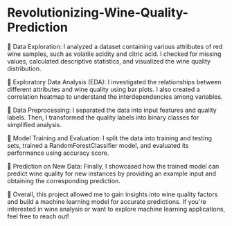 # Revolutionizing-Wine-Quality-Prediction


🔹 Data Exploration: I analyzed a dataset containing various attributes of red wine samples, such as volatile acidity and citric acid. I checked for missing values, calculated descriptive statistics, and visualized the wine quality distribution.

🔹 Exploratory Data Analysis (EDA): I investigated the relationships between different attributes and wine quality using bar plots. I also created a correlation heatmap to understand the interdependencies among variables.

🔹 Data Preprocessing: I separated the data into input features and quality labels. Then, I transformed the quality labels into binary classes for simplified analysis.

🔹 Model Training and Evaluation: I split the data into training and testing sets, trained a RandomForestClassifier model, and evaluated its performance using accuracy score.

🔹 Prediction on New Data: Finally, I showcased how the trained model can predict wine quality for new instances by providing an example input and obtaining the corresponding prediction.

🌟 Overall, this project allowed me to gain insights into wine quality factors and build a machine learning model for accurate predictions. If you're interested in wine analysis or want to explore machine learning applications, feel free to reach out!

